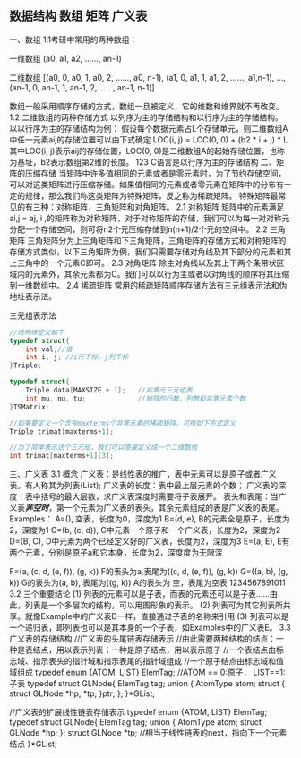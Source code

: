 ## 数据结构 数组  矩阵 广义表

一、数组
1.1考研中常用的两种数组：


一维数组
(a0, a1, a2, ……, an-1)

二维数组
[(a0, 0, a0, 1, a0, 2, ……, a0, n-1),
(a1, 0, a1, 1, a1, 2, ……, a1,n-1),
…,
(an-1, 0, an-1, 1, an-1, 2, ……, an-1, n-1)]

数组一般采用顺序存储的方式，数组一旦被定义，它的维数和维界就不再改变。
1.2 二维数组的两种存储方式
以列序为主的存储结构和以行序为主的存储结构。
以以行序为主的存储结构为例：
假设每个数据元素占L个存储单元，则二维数组A中任一元素aij的存储位置可以由下式确定
	LOC(i, j) = LOC(0, 0) + (b2 * i + j) * L
其中LOC(i, j)表示aij的存储位置，LOC(0, 0)是二维数组A的起始存储位置，也称为基址，b2表示数组第2维的长度。
123
C语言是以行序为主的存储结构
二、矩阵的压缩存储
当矩阵中许多值相同的元素或者是零元素时，为了节约存储空间，可以对这类矩阵进行压缩存储。如果值相同的元素或者零元素在矩阵中的分布有一定的规律，那么我们称这类矩阵为特殊矩阵，反之称为稀疏矩阵。
特殊矩阵最常见的有三种：对称矩阵，三角矩阵和对角矩阵。
2.1 对称矩阵
矩阵中的元素满足ai,j = aj, i ,的矩阵称为对称矩阵，对于对称矩阵的存储，我们可以为每一对对称元分配一个存储空间，则可将n2个元压缩存储到n(n+1)/2个元的空间中。
2.2 三角矩阵
三角矩阵分为上三角矩阵和下三角矩阵，三角矩阵的存储方式和对称矩阵的存储方式类似，以下三角矩阵为例，我们只需要存储对角线及其下部分的元素和其上三角中的一个元素C即可。
2.3 对角矩阵
除主对角线以及其上下两个条带状区域内的元素外，其余元素都为C。我们可以以行为主或者以对角线的顺序将其压缩到一维数组中。
2.4 稀疏矩阵
常用的稀疏矩阵顺序存储方法有三元组表示法和伪地址表示法。

三元组表示法

```c
//结构体定义如下
typedef struct{
    int val;//值
    int i, j; //i行下标，j列下标
}Triple;

typedef struct{
    Triple data[MAXSIZE + 1];	//非零元三元组表
    int mu, nu, tu;				//矩阵的行数、列数和非零元素个数
}TSMatrix;

//如果要定义一个含有maxterms个非零元素的稀疏矩阵，可按如下方式定义
Triple trimat[maxterms+1];

//为了简单表示这个三元组，我们可以直接定义成一个二维数组
int trimat[maxterms+1][3];

```

三、广义表
3.1 概念
广义表：是线性表的推广，表中元素可以是原子或者广义表。有人称其为列表(List);
广义表的长度：表中最上层元素的个数；
广义表的深度：表中括号的最大层数，求广义表深度时需要将子表展开。
表头和表尾：当广义表***非空时***，第一个元素为广义表的表头，其余元素组成的表是广义表的表尾。
Examples：
A=(), 空表，长度为0，深度为1
B=(d, e), B的元素全是原子，长度为2，深度为1
C=(b, (c, d)), C中元素一个原子和一个广义表，长度为2，深度为2
D=(B, C), D中元素为两个已经定义好的广义表，长度为2，深度为3
E=(a, E), E有两个元素，分别是原子a和它本身，长度为2，深度度为无限深

F=(a, (c, d, (e, f)), (g, k))
F的表头为a,表尾为((c, d, (e, f)), (g, k))
G=((a, b), (g, k))
G的表头为(a, b), 表尾为((g, k))
A的表头为 空，表尾为空表
1234567891011
3.2 三个重要结论
(1) 列表的元素可以是子表，而表的元素还可以是子表……由此，列表是一个多层次的结构，可以用图形象的表示。
(2) 列表可为其它列表所共享。就像Example中的广义表D一样，直接通过子表的名称来引用
(3) 列表可以是一个递归表，即列表也可以是其本身的一个子表，如Examples中的广义表E。
3.3 广义表的存储结构
//广义表的头尾链表存储表示
//由此需要两种结构的结点：一种是表结点，用以表示列表；一种是原子结点，用以表示原子
//一个表结点由标志域、指示表头的指针域和指示表尾的指针域组成
//一个原子结点由标志域和值域组成
typedef enum {ATOM, LIST} ElemTag; //ATOM == 0:原子， LIST==1:子表
typedef struct GLNode{
    ElemTag tag;
    union {
        AtomType atom;
        struct {
            struct GLNode *hp, *tp;
        }ptr;
    };
}*GList;

//广义表的扩展线性链表存储表示
typedef enum {ATOM, LIST} ElemTag;
typedef struct GLNode{
    ElemTag tag;
    union {
        AtomType atom;
        struct GLNode *hp;
    };
    struct GLNode *tp;	//相当于线性链表的next，指向下一个元素结点
}*GList;
